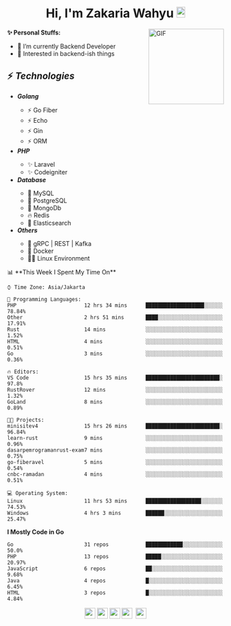 <h1 align="center">Hi, I'm Zakaria Wahyu <img src="https://github.com/TheDudeThatCode/TheDudeThatCode/blob/master/Assets/Hi.gif" width="20px" height="25px"></h1>

<img align="right" alt="GIF" height="175px" src="https://www.nayakapratama.co.id/wp-content/uploads/2019/07/Website-Maintenance.gif" />

**✨ Personal Stuffs:**
- 🔭 I’m currently Backend Developer
- 🌱 Interested in backend-ish things

<h2>⚡ <i>Technologies</i></h2>
<ul>
<li><strong><i>Golang</i></strong></li>
  <ul>
    <li>⚡ Go Fiber</li>
    <li>⚡ Echo</li>
    <li>⚡ Gin</li>
    <li>⚡ ORM</li>
  </ul>
<li><strong><i>PHP</i></strong></li>
  <ul>
    <li>✨ Laravel</li>
    <li>✨ Codeigniter</li>
  </ul>
<li><strong><i>Database</i></strong></li>
  <ul>
    <li>🐬 MySQL</li>
    <li>🐘 PostgreSQL</li>
    <li>🍃 MongoDb</li>
    <li>🔥 Redis</li>
    <li>🔎 Elasticsearch</li>
  </ul>
  <li><strong><i>Others</i></strong></li>
  <ul>
    <li>💫 gRPC | REST | Kafka</li>
    <li>🐳 Docker</li>
    <li>👨‍💻 Linux Environment</li>
  </ul>
</ul>
<!--START_SECTION:waka-->
📊 **This Week I Spent My Time On** 

```text
⌚︎ Time Zone: Asia/Jakarta

💬 Programming Languages: 
PHP                      12 hrs 34 mins      ███████████████████░░░░░░   78.84% 
Other                    2 hrs 51 mins       ████░░░░░░░░░░░░░░░░░░░░░   17.91% 
Rust                     14 mins             ░░░░░░░░░░░░░░░░░░░░░░░░░   1.52% 
HTML                     4 mins              ░░░░░░░░░░░░░░░░░░░░░░░░░   0.51% 
Go                       3 mins              ░░░░░░░░░░░░░░░░░░░░░░░░░   0.36%

🔥 Editors: 
VS Code                  15 hrs 35 mins      ████████████████████████░   97.8% 
RustRover                12 mins             ░░░░░░░░░░░░░░░░░░░░░░░░░   1.32% 
GoLand                   8 mins              ░░░░░░░░░░░░░░░░░░░░░░░░░   0.89%

🐱‍💻 Projects: 
minisitev4               15 hrs 26 mins      ████████████████████████░   96.84% 
learn-rust               9 mins              ░░░░░░░░░░░░░░░░░░░░░░░░░   0.96% 
dasarpemrogramanrust-exam7 mins              ░░░░░░░░░░░░░░░░░░░░░░░░░   0.75% 
go-fiberavel             5 mins              ░░░░░░░░░░░░░░░░░░░░░░░░░   0.54% 
cnbc-ramadan             4 mins              ░░░░░░░░░░░░░░░░░░░░░░░░░   0.51%

💻 Operating System: 
Linux                    11 hrs 53 mins      ██████████████████░░░░░░░   74.53% 
Windows                  4 hrs 3 mins        ██████░░░░░░░░░░░░░░░░░░░   25.47%

```

**I Mostly Code in Go** 

```text
Go                       31 repos            ████████████░░░░░░░░░░░░░   50.0% 
PHP                      13 repos            █████░░░░░░░░░░░░░░░░░░░░   20.97% 
JavaScript               6 repos             ██░░░░░░░░░░░░░░░░░░░░░░░   9.68% 
Java                     4 repos             █░░░░░░░░░░░░░░░░░░░░░░░░   6.45% 
HTML                     3 repos             █░░░░░░░░░░░░░░░░░░░░░░░░   4.84%

```



<!--END_SECTION:waka-->

<p align="center">
<a href="https://www.linkedin.com/in/zakariawahyu" target="_blank"><img src="https://img.shields.io/badge/linkedin-%230077B5.svg?&style=for-the-badge&logo=linkedin&logoColor=white" height=25></a>
<a href="https://medium.com/@zakariawahyu" target="_blank"><img src="https://img.shields.io/badge/Medium-12100E?style=for-the-badge&logo=medium&logoColor=white" height=25></a>
<a href="https://medium.com/@zakariawahyu" target="_blank"><img src="https://img.shields.io/badge/Portfolio-2300843e?style=for-the-badge&logo=About.me&logoColor=white" height=25></a>
<a href="https://www.twitter.com/_zakariawahyu" target="_blank"><img src="https://img.shields.io/badge/twitter-%231DA1F2.svg?&style=for-the-badge&logo=twitter&logoColor=white" height=25></a> 
<a href="https://www.instagram.com/_zakariawahyu" target="_blank"><img src="https://img.shields.io/badge/instagram-%23E4405F.svg?&style=for-the-badge&logo=instagram&logoColor=white" height=25></a>

